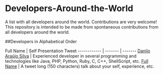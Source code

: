# Developers-Around-the-World

A list with all developers around the world.
Contributions are very welcome!
This repository is intended to be made from spontaneous contributions from all developers around the world.

##Developers in Alphabetical Order

Full Name | Self Presentation Tweet
------------ | ------- | -------
<a href="https://docs.google.com/document/d/1jcflnEmzOL6t-LWoXQrx0mbNNaSoyA8n9F30msUXMuc" target="_blank">Danilo Araújo Silva</a> | Experienced developer in several programming and technologies like Java, PHP, Python, Ruby, C, C++, ShellScript, etc.
<a href="https://external-link-to-your-profile-or-website" target="_blank">Full Name</a> | A tweet long (150 characters) talk about your self, experience, etc.
